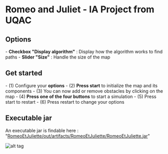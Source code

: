 <h1>Romeo and Juliet - IA Project from UQAC</h1>

<h2>Options</h2>
- <b>Checkbox "Display algorithm"</b> : Display how the algorithm works to find paths
- <b>Slider "Size"</b> : Handle the size of the map

<h2>Get started</h2>
- (1) Configure your <b>options</b>
- (2) <b>Press start</b> to initialize the map and its components
- (3) You can now add or remove obstacles by clicking on the map
- (4) <b>Press one of the four buttons</b> to start a simulation
- (5) Press start to restart
- (6) Press restart to change your options

<h2>Executable jar</h2>
An executable jar is findable here : "<a href='https://github.com/Dimitri75/RomeoEtJuliette/tree/master/out/artifacts/RomeoEtJuliette'>RomeoEtJuliette/out/artifacts/RomeoEtJuliette/RomeoEtJuliette.jar</a>"

![alt tag](https://cloud.githubusercontent.com/assets/7802120/15514688/52039882-21b8-11e6-8a2b-e059d3f8cc7d.JPG)
